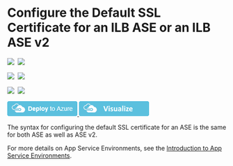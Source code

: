 # Configure the Default SSL Certificate for an ILB ASE or an ILB ASE v2

<IMG SRC="https://azbotstorage.blob.core.windows.net/badges/201-web-app-ase-ilb-configure-default-ssl/PublicLastTestDate.svg" />&nbsp;
<IMG SRC="https://azbotstorage.blob.core.windows.net/badges/201-web-app-ase-ilb-configure-default-ssl/PublicDeployment.svg" />&nbsp;

<IMG SRC="https://azbotstorage.blob.core.windows.net/badges/201-web-app-ase-ilb-configure-default-ssl/FairfaxLastTestDate.svg" />&nbsp;
<IMG SRC="https://azbotstorage.blob.core.windows.net/badges/201-web-app-ase-ilb-configure-default-ssl/FairfaxDeployment.svg" />&nbsp;

<IMG SRC="https://azbotstorage.blob.core.windows.net/badges/201-web-app-ase-ilb-configure-default-ssl/BestPracticeResult.svg" />&nbsp;
<IMG SRC="https://azbotstorage.blob.core.windows.net/badges/201-web-app-ase-ilb-configure-default-ssl/CredScanResult.svg" />&nbsp;

<a href="https://portal.azure.com/#create/Microsoft.Template/uri/https%3A%2F%2Fraw.githubusercontent.com%2Fazure%2Fazure-quickstart-templates%2Fmaster%2F201-web-app-ase-ilb-configure-default-ssl%2Fazuredeploy.json" target="_blank">
    <img src="https://raw.githubusercontent.com/Azure/azure-quickstart-templates/master/1-CONTRIBUTION-GUIDE/images/deploytoazure.png"/>
</a>
<a href="http://armviz.io/#/?load=https%3A%2F%2Fraw.githubusercontent.com%2FAzure%2Fazure-quickstart-templates%2Fmaster%2F201-web-app-ase-ilb-configure-default-ssl%2Fazuredeploy.json" target="_blank">
    <img src="https://raw.githubusercontent.com/Azure/azure-quickstart-templates/master/1-CONTRIBUTION-GUIDE/images/visualizebutton.png"/>
</a>

The syntax for configuring the default SSL certificate for an ASE is the same for both ASE as well as ASE v2.

For more details on App Service Environments, see the [Introduction to App Service Environments](https://docs.microsoft.com/azure/app-service/app-service-environment/app-service-env-intro/).
